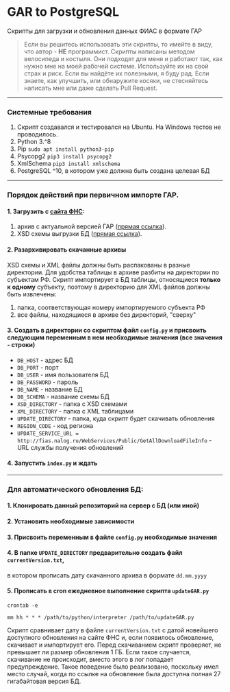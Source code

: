 # GAR to PostgreSQL
Скрипты для загрузки и обновления данных ФИАС в формате ГАР

> Если вы решитесь использовать эти скрипты, то имейте в виду, что автор - 
> **НЕ** программист. Скрипты написаны методом велосипеда и костыля. Они 
> подходят для меня и работают так, как нужно мне на моей рабочей системе.
> Используйте их на свой страх и риск.
> Если вы найдёте их полезными, я буду рад. Если знаете, как улучшить, или
> обнаружите косяки, не стесняйтесь написать мне или даже сделать Pull Request.

* * *
### Системные требования
1. Скрипт создавался и тестировался на Ubuntu. На Windows тестов не проводилось.
2. Python 3.^8
3. Pip 
`sudo apt install python3-pip`
4. Psycopg2 
`pip3 install psycopg2`
5. XmlSchema 
`pip3 install xmlschema`
6. PostgreSQL ^10, в котором уже должна быть создана целевая БД
* * *

### Порядок действий при первичном импорте ГАР.

#### 1. Загрузить с [сайта ФНС](https://fias.nalog.ru/Updates):
1. архив с актуальной версией ГАР ([прямая ссылка](http://fias.nalog.ru/Public/Downloads/Actual/gar_xml.zip)).
2. XSD схемы выгрузки БД ([прямая ссылка](https://fias.nalog.ru/docs/gar_schemas.zip)).

#### 2. Разархивировать скачанные архивы
XSD схемы и XML файлы должны быть распакованы в разные директории.
Для удобства таблицы в архиве разбиты на директории по субъектам РФ.
Скрипт импортирует в БД таблицы, относящиеся **только к одному** субъекту,
поэтому в директорию для XML файлов должны быть извлечены:
1. папка, соответствующая номеру импортируемого субъекта РФ
2. все файлы, находящиеся в архиве без директорий, "сверху"

#### 3. Создать в директории со скриптом файл `config.py` и присвоить следующим переменным в нем необходимые значения (все значения - строки)
* `DB_HOST` - адрес БД
* `DB_PORT` - порт
* `DB_USER` - имя пользователя БД
* `DB_PASSWORD` - пароль
* `DB_NAME` - название БД
* `DB_SCHEMA` - название схемы БД
* `XSD_DIRECTORY` - папка с XSD схемами
* `XML_DIRECTORY` - папка с XML таблицами
* `UPDATE_DIRECTORY` - папка, куда скрипт будет скачивать обновления
* `REGION_CODE` - код региона
* `UPDATE_SERVICE_URL = http://fias.nalog.ru/WebServices/Public/GetAllDownloadFileInfo` - URL службы получения обновлений

#### 4. Запустить `index.py` и ждать

* * *

### Для автоматического обновления БД:

#### 1. Клонировать данный репозиторий на сервер с БД (или иной)
#### 2. Установить необходимые зависимости
#### 3. Присвоить переменным в файле `config.py` необходимые значения
#### 4. В папке `UPDATE_DIRECTORY` предварительно создать файл `currentVersion.txt`,
в котором прописать дату скачанного архива в формате `dd.mm.yyyy`
#### 5. Прописать в cron ежедневное выполнение скрипта `updateGAR.py`
```crontab -e```

```mm hh * * * /path/to/python/interpreter /path/to/updateGAR.py```

Скрипт сравнивает дату в файле `currentVersion.txt` с датой новейшего доступного 
обновления на сайте ФНС и, если появилось обновление, скачивает и импортирует его.
Перед скачиванием скрипт проверяет, не превышает ли размер обновления 1 ГБ. Если такое
случается, скачивание не происходит, вместо этого в лог попадает предупреждение. Такое
поведение было реализовано, поскольку имел место случай, когда по ссылке на обновление 
была доступна полная 27 гигабайтовая версия БД.
